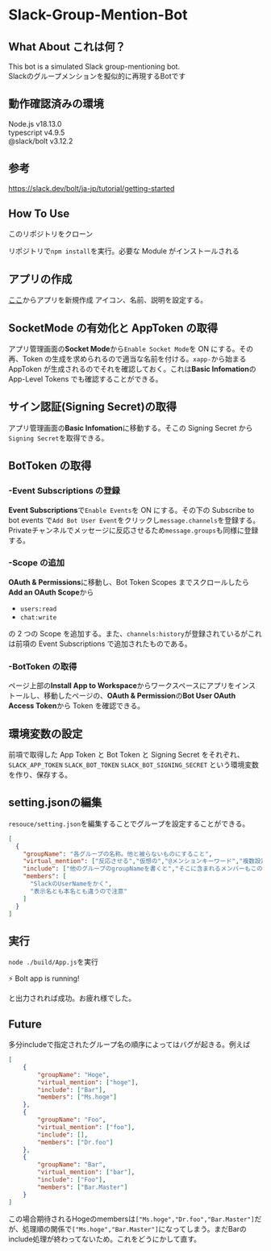 # Slack-Group-Mention-Bot

## What About これは何？

This bot is a simulated Slack group-mentioning bot.  
Slackのグループメンションを擬似的に再現するBotです  

## 動作確認済みの環境

Node.js v18.13.0  
typescript v4.9.5  
@slack/bolt v3.12.2

## 参考

<https://slack.dev/bolt/ja-jp/tutorial/getting-started>

## How To Use

このリポジトリをクローン

リポジトリで`npm install`を実行。必要な Module がインストールされる

## アプリの作成

[ここ](https://api.slack.com/apps?new_app=1)からアプリを新規作成
アイコン、名前、説明を設定する。

## SocketMode の有効化と AppToken の取得

アプリ管理画面の**Socket Mode**から`Enable Socket Mode`を ON にする。その再、Token の生成を求められるので適当な名前を付ける。`xapp-`から始まる AppToken が生成されるのでそれを確認しておく。これは**Basic Infomation**の App-Level Tokens でも確認することができる。

## サイン認証(Signing Secret)の取得

アプリ管理画面の**Basic Infomation**に移動する。そこの Signing Secret から`Signing Secret`を取得できる。

## BotToken の取得

### -Event Subscriptions の登録

**Event Subscriptions**で`Enable Events`を ON にする。その下の Subscribe to bot events で`Add Bot User Event`をクリックし`message.channels`を登録する。Privateチャンネルでメッセージに反応させるため`message.groups`も同様に登録する。

### -Scope の追加

**OAuth & Permissions**に移動し、Bot Token Scopes までスクロールしたら**Add an OAuth Scope**から

- `users:read`
- `chat:write`

の 2 つの Scope を追加する。また、`channels:history`が登録されているがこれは前項の Event Subscriptions で追加されたものである。

### -BotToken の取得

ページ上部の**Install App to Workspace**からワークスペースにアプリをインストールし、移動したページの、**OAuth & Permission**の**Bot User OAuth Access Token**から Token を確認できる。

## 環境変数の設定

前項で取得した App Token と Bot Token と Signing Secret をそれぞれ、
`SLACK_APP_TOKEN`
`SLACK_BOT_TOKEN`
`SLACK_BOT_SIGNING_SECRET`
という環境変数を作り、保存する。

## setting.jsonの編集  
`resouce/setting.json`を編集することでグループを設定することができる。  
```json
[
  {
    "groupName": "各グループの名称。他と被らないものにすること",
    "virtual_mention": ["反応させる","仮想の","@メンションキーワード","複数設定できる"],
    "include": ["他のグループのgroupNameを書くと","そこに含まれるメンバーもこのグループのメンバーとして扱われる"],
    "members": [
      "SlackのUserNameをかく",
      "表示名とも本名とも違うので注意"
    ]
  }
]
```

## 実行

`node ./build/App.js`を実行

⚡️ Bolt app is running!

と出力されれば成功。お疲れ様でした。  

## Future
多分includeで指定されたグループ名の順序によってはバグが起きる。例えば
```json
[
    {
        "groupName": "Hoge",
        "virtual_mention": ["hoge"],
        "include": ["Bar"],
        "members": ["Ms.hoge"]
    },
    {
        "groupName": "Foo",
        "virtual_mention": ["foo"],
        "include": [],
        "members": ["Dr.foo"]
    },
    {
        "groupName": "Bar",
        "virtual_mention": ["bar"],
        "include": ["Foo"],
        "members": ["Bar.Master"]
    }
]
```
この場合期待されるHogeのmembersは`["Ms.hoge","Dr.foo","Bar.Master"]`だが、処理順の関係で`["Ms.hoge","Bar.Master"]`になってしまう。まだBarのinclude処理が終わってないため。これをどうにかして直す。